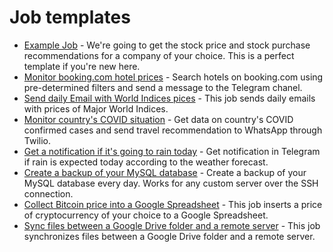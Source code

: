 # Job templates

- [Example Job](example_job) - We're going to get the stock price and stock purchase recommendations for a company of your choice. This is a perfect template if you're new here.
- [Monitor booking.com hotel prices](monitor_prices_on_booking_com) - Search hotels on booking.com using pre-determined filters and send a message to the Telegram chanel.
- [Send daily Email with World Indices pices](send_daily_email_yfinance) - This job sends daily emails with prices of Major World Indices.
- [Monitor country's COVID situation](monitor_country_covid_status) - Get data on country's COVID confirmed cases and send travel recommendation to WhatsApp through Twilio.
- [Get a notification if it's going to rain today](rain_weather_forecast) - Get notification in Telegram if rain is expected today according to the weather forecast.
- [Create a backup of your MySQL database](mysql_db_backups) - Create a backup of your MySQL database every day. Works for any custom server over the SSH connection.
- [Collect Bitcoin price into a Google Spreadsheet](crud_google_spreadsheet) - This job inserts a price of cryptocurrency of your choice to a Google Spreadsheet.
- [Sync files between a Google Drive folder and a remote server](sync_gdrive_and_remote_server) - This job synchronizes files between a Google Drive folder and a remote server.
